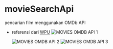 # movieSearchApi
pencarian film menggunakan OMDb API  
* referensi dari [WPU](https://youtu.be/TvOFqREy7A8)
  ![MOVIES OMDB API 1](https://github.com/belaekaputri/movieSearchApi/assets/50755376/e9eb1f5e-ceba-4b99-ab7e-dc1c4163e5f9)
  
  ![MOVIES OMDB API 2](https://github.com/belaekaputri/movieSearchApi/assets/50755376/f89e9392-02e3-4410-ad21-4e08bb22a507)
  ![MOVIES OMDB API 3](https://github.com/belaekaputri/movieSearchApi/assets/50755376/4b19b5a6-28dc-4773-a161-4e8e9d127521)



